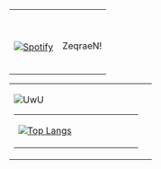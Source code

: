 <table width="100%"> 
  <tr>
  <td width="50%">
      
&nbsp; <br> [![Spotify](https://novatorem-blond-omega.vercel.app/api/spotify)](https://open.spotify.com/user/omnitenebris)

  </td>
  <td width="50%">

<br><p align="center">ZeqraeN!<br><br>

</p>
  </td>
  </table>
  
  <table width="100%"> 
  <tr>
  <td width="50%">
      
![UwU](https://github-readme-stats.vercel.app/api?username=zeqraen&show_icons=true&theme=Gradient)



  <table width="100%"> 
  <tr>
  <td width="50%">

[![Top Langs](https://github-readme-stats.vercel.app/api/top-langs/?username=zeqraen&layout=compact)](https://github.com/anuraghazra/github-readme-stats)

</p>
  </td>
  </table>
  


[//]: <> (The `&nbsp;` is to have Aphelion take up more space)
[//]: <> (Old Visits: https://badges.pufler.dev/visits/novatorem/novatorem?logo=GitHub&label=github%20visits&color=336699&logoColor=white&style=flat-square)

